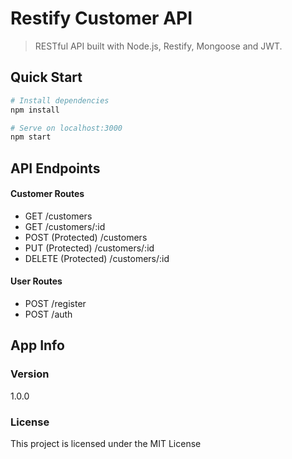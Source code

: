 # Restify Customer API

> RESTful API built with Node.js, Restify, Mongoose and JWT.

## Quick Start

```bash
# Install dependencies
npm install

# Serve on localhost:3000
npm start
```

## API Endpoints

#### Customer Routes

- GET /customers
- GET /customers/:id
- POST (Protected) /customers
- PUT (Protected) /customers/:id
- DELETE (Protected) /customers/:id

#### User Routes

- POST /register
- POST /auth

## App Info

### Version

1.0.0

### License

This project is licensed under the MIT License
